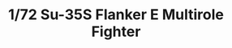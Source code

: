 ---
layout: product
title: "1/72 Su-35S Flanker E Multirole Fighter"
price: "7600" 
desc: "Maketa"
img_path: "/assets/img/GWH07207.jpg"
brand: "N/A"
available: false
special_offer: false
new: true
soon: false
cat: "010000"
subcat: "010900"
subsubcat: "0N/A"
sifra: "GWH07207"
popular: false
---
